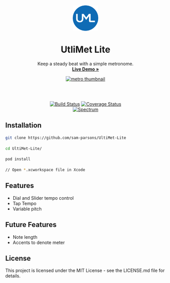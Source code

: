 <br>

<p align="center">
  <a href="https://github.com/sam-parsons/UltiMet-Lite">
    <img src="./assets/UML.png" alt="metro symbol" width="80" />
  </a>
</p>

<h1 align="center">UtliMet Lite</h1>

<p align="center">
  Keep a steady beat with a simple metronome</a>.
  <br>
  <a href="https://github.com/sam-parsons/UltiMet-Lite"><strong>Live Demo »</strong></a>
</p>
<p align="center">
    <a href="https://github.com/sam-parsons/UltiMet-Lite">
    <img src="./assets/ultimetlife.gif" alt="metro thumbnail" width="50%" />
    </a>
</p>

<br>
<br>

<p align="center">
  <a href="https://travis-ci.org/reakit/reakit"><img alt="Build Status" src="https://img.shields.io/travis/reakit/reakit/master.svg?style=flat-square" /></a>
  <a href="https://codecov.io/gh/reakit/reakit/branch/master"><img alt="Coverage Status" src="https://img.shields.io/codecov/c/github/reakit/reakit/master.svg?style=flat-square" /></a><br>
  <a href="https://spectrum.chat/reakit"><img src="https://img.shields.io/badge/community-spectrum-7A2DFB.svg?style=flat-square" alt="Spectrum" /></a>

</p>

## Installation

```sh
git clone https://github.com/sam-parsons/UltiMet-Lite

cd UltiMet-Lite/

pod install

// Open *.xcworkspace file in Xcode
```

## Features

- Dial and Slider tempo control
- Tap Tempo
- Variable pitch

## Future Features

- Note length
- Accents to denote meter

## License

This project is licensed under the MIT License - see the LICENSE.md file for details.
